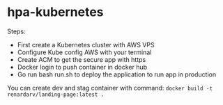 # hpa-kubernetes

Steps:

- First create a Kubernetes cluster with AWS VPS
- Configure Kube config AWS with your terminal
- Create ACM to get the secure app with https
- Docker login to push container in docker hub
- Go run bash run.sh to deploy the application to run app in production

You can create dev and stag container with command:
```docker build -t renardarv/landing-page:latest .```

